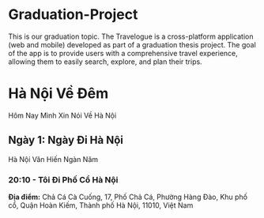 # Graduation-Project
This is our graduation topic. The Travelogue is a cross-platform application (web and mobile) developed as part of a graduation thesis project. The goal of the app is to provide users with a comprehensive travel experience, allowing them to easily search, explore, and plan their trips.

# Hà Nội Về Đêm
Hôm Nay Mình Xin Nói Về Hà Nội
## **Ngày 1:** Ngày Đi Hà Nội
Hà Nội Văn Hiến Ngàn Năm
### 20:10 - Tôi Đi Phố Cổ Hà Nội
**Địa điểm:** Chả Cá Cà Cuống, 17, Phố Chả Cá, Phường Hàng Đào, Khu phố cổ, Quận Hoàn Kiếm, Thành phố Hà Nội, 11010, Việt Nam